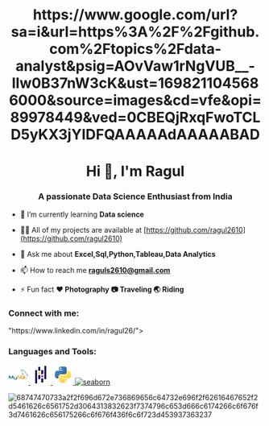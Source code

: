 <h1 align="center">https://www.google.com/url?sa=i&url=https%3A%2F%2Fgithub.com%2Ftopics%2Fdata-analyst&psig=AOvVaw1rNgVUB__-lIw0B37nW3cK&ust=1698211045686000&source=images&cd=vfe&opi=89978449&ved=0CBEQjRxqFwoTCLD5yKX3jYIDFQAAAAAdAAAAABAD</h1>

<h1 align="center">Hi 👋, I'm Ragul</h1>
<h3 align="center">A passionate Data Science Enthusiast from India</h3>

- 🌱 I’m currently learning **Data science**

- 👨‍💻 All of my projects are available at [https://github.com/ragul2610](https://github.com/ragul2610)

- 💬 Ask me about **Excel,Sql,Python,Tableau,Data Analytics**

- 📫 How to reach me **raguls2610@gmail.com**

- ⚡ Fun fact **♥️ Photography 📷 Traveling 🌏 Riding**

<h3 align="left">Connect with me:</h3>
<p align="left">
"https://www.linkedin.com/in/ragul26/"></a>
</p>

<h3 align="left">Languages and Tools:</h3>
<p align="left"> <a href="https://www.mysql.com/" target="_blank" rel="noreferrer"> <img src="https://raw.githubusercontent.com/devicons/devicon/master/icons/mysql/mysql-original-wordmark.svg" alt="mysql" width="40" height="40"/> </a> <a href="https://pandas.pydata.org/" target="_blank" rel="noreferrer"> <img src="https://raw.githubusercontent.com/devicons/devicon/2ae2a900d2f041da66e950e4d48052658d850630/icons/pandas/pandas-original.svg" alt="pandas" width="40" height="40"/> </a> <a href="https://www.python.org" target="_blank" rel="noreferrer"> <img src="https://raw.githubusercontent.com/devicons/devicon/master/icons/python/python-original.svg" alt="python" width="40" height="40"/> </a> <a href="https://seaborn.pydata.org/" target="_blank" rel="noreferrer"> <img src="https://seaborn.pydata.org/_images/logo-mark-lightbg.svg" alt="seaborn" width="40" height="40"/> </a> </p>

 ![68747470733a2f2f696d672e736869656c64732e696f2f62616467652f2d5461626c6561752d3064313832623f7374796c653d666c6174266c6f676f3d7461626c656175266c6f676f436f6c6f723d453937363237](https://github.com/ragul2610/ragul2610/assets/142657677/d8b87738-f850-428e-97a8-76f89f44823b) 



